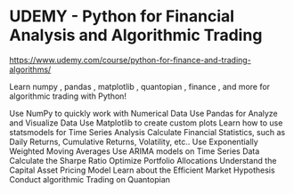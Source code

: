 # UDEMY - Python for Financial Analysis and Algorithmic Trading

https://www.udemy.com/course/python-for-finance-and-trading-algorithms/

Learn numpy , pandas , matplotlib , quantopian , finance , and more for algorithmic trading with Python!

Use NumPy to quickly work with Numerical Data
Use Pandas for Analyze and Visualize Data
Use Matplotlib to create custom plots
Learn how to use statsmodels for Time Series Analysis
Calculate Financial Statistics, such as Daily Returns, Cumulative Returns, Volatility, etc..
Use Exponentially Weighted Moving Averages
Use ARIMA models on Time Series Data
Calculate the Sharpe Ratio
Optimize Portfolio Allocations
Understand the Capital Asset Pricing Model
Learn about the Efficient Market Hypothesis
Conduct algorithmic Trading on Quantopian

